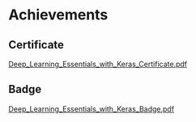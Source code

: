 

# Achievements
## Certificate
[Deep_Learning_Essentials_with_Keras_Certificate.pdf](https://prod-files-secure.s3.us-west-2.amazonaws.com/03e82b26-cccb-4906-bb56-adabcbdc0655/f5cf1405-8a02-49a4-beb6-3d50b033ba6e/Deep_Learning_Essentials_with_Keras_Certificate.pdf?X-Amz-Algorithm=AWS4-HMAC-SHA256&X-Amz-Content-Sha256=UNSIGNED-PAYLOAD&X-Amz-Credential=ASIAZI2LB466WSOZXJ2E%2F20250130%2Fus-west-2%2Fs3%2Faws4_request&X-Amz-Date=20250130T161812Z&X-Amz-Expires=3600&X-Amz-Security-Token=IQoJb3JpZ2luX2VjEJ%2F%2F%2F%2F%2F%2F%2F%2F%2F%2F%2FwEaCXVzLXdlc3QtMiJHMEUCIQDDAjLFp3go7WAVsB2j%2BWV0heYqjWkalo2%2BOTycUynJogIgKBfhmwwgn0IJXbuYgpRNTYO6GppU6TT0%2F8NQl98OWuoqiAQIqP%2F%2F%2F%2F%2F%2F%2F%2F%2F%2FARAAGgw2Mzc0MjMxODM4MDUiDCN9gWYh5cbznEb47yrcA8jDFOBDbcX4kiarKlyaN6X8%2B8iA2LIJm0dhE1kVwRynX0tpiER37IeIGyl7Q%2BKkDNasAS8hbXDt%2FoEQHw%2FIQmpo12DrEFBvjSl9PSGvwS0Ht1k1iRMBtLT9FumT3ic2GL0yrpuYJRdjVAx07qKlOIOQ3mMKSRPlZGpfGHzBcbIcbsPJa2JyCW6%2BdQyrgGpAN82TRNqoI07zjfPLdjWKT0mz0wHstjturt8FPVv5ZFgG1lmgdxBKzI0JthXi6hdZdLKRHP61s7vvuDGn%2FNp1zFr38wfLSv%2FiAiSLNzn61XHnIPnlyqK0SLBCLxEANvChfa5ZaPhD8csIwmcfAS%2FIxQkm4csd%2BUrowVOddcLTQ1w9Fwt3QAinHXsMf9hIPFimImfqQe7eid4iRpRlGGUltjeXh0cU9bCNrVvsnhDpHnn%2BXfKQxuV7zmilzI%2Ful0cgtZJ5oNJWJZR1dNP5SyI9UYlKlikgudxdfwxkgKT%2FnesJiIfPYcUWDqrAG4D3Zv%2Byes8uk98oV1mYAbEb2VJyeofpK36qmjyVahSAuhWn1k5GxraFkFTzDu2eNcVwAnZX3fDNk2aMS%2FgkspC1OgDgKfl9M5LpxiHFjL6qRgMoBaAouU0qLhVGb%2BhrXDNFMOmX7rwGOqUBT39LY1tNHG0QO0eFr18VKulDQpYQmGbs5IgK3waOsxZFDnCKphP7Y27ueoDz%2Bn%2Fw5AlEbd9RxO875MsQb%2FRg%2B7I1GkZxWYIYCZi2lsGo2fRqtBE5hzDrNc3Tov8Wyo0j0OPHRHjSGnUwRNNBhWkiRMb56N05VfOaj8B7UP8LUZdLwPBJggQi89%2FCMamgYweICNFVZ4VwOLb6Tgm4afD6o%2FtkphlJ&X-Amz-Signature=f6e1be1d83a48addc28ee53c434ef288ce6edf45eac5e16ed75d7f6a3065c59c&X-Amz-SignedHeaders=host&x-id=GetObject)
## Badge
[Deep_Learning_Essentials_with_Keras_Badge.pdf](https://prod-files-secure.s3.us-west-2.amazonaws.com/03e82b26-cccb-4906-bb56-adabcbdc0655/5c209097-6d96-477f-a031-edc11aa6225f/Deep_Learning_Essentials_with_Keras_Badge.pdf?X-Amz-Algorithm=AWS4-HMAC-SHA256&X-Amz-Content-Sha256=UNSIGNED-PAYLOAD&X-Amz-Credential=ASIAZI2LB466WSOZXJ2E%2F20250130%2Fus-west-2%2Fs3%2Faws4_request&X-Amz-Date=20250130T161812Z&X-Amz-Expires=3600&X-Amz-Security-Token=IQoJb3JpZ2luX2VjEJ%2F%2F%2F%2F%2F%2F%2F%2F%2F%2F%2FwEaCXVzLXdlc3QtMiJHMEUCIQDDAjLFp3go7WAVsB2j%2BWV0heYqjWkalo2%2BOTycUynJogIgKBfhmwwgn0IJXbuYgpRNTYO6GppU6TT0%2F8NQl98OWuoqiAQIqP%2F%2F%2F%2F%2F%2F%2F%2F%2F%2FARAAGgw2Mzc0MjMxODM4MDUiDCN9gWYh5cbznEb47yrcA8jDFOBDbcX4kiarKlyaN6X8%2B8iA2LIJm0dhE1kVwRynX0tpiER37IeIGyl7Q%2BKkDNasAS8hbXDt%2FoEQHw%2FIQmpo12DrEFBvjSl9PSGvwS0Ht1k1iRMBtLT9FumT3ic2GL0yrpuYJRdjVAx07qKlOIOQ3mMKSRPlZGpfGHzBcbIcbsPJa2JyCW6%2BdQyrgGpAN82TRNqoI07zjfPLdjWKT0mz0wHstjturt8FPVv5ZFgG1lmgdxBKzI0JthXi6hdZdLKRHP61s7vvuDGn%2FNp1zFr38wfLSv%2FiAiSLNzn61XHnIPnlyqK0SLBCLxEANvChfa5ZaPhD8csIwmcfAS%2FIxQkm4csd%2BUrowVOddcLTQ1w9Fwt3QAinHXsMf9hIPFimImfqQe7eid4iRpRlGGUltjeXh0cU9bCNrVvsnhDpHnn%2BXfKQxuV7zmilzI%2Ful0cgtZJ5oNJWJZR1dNP5SyI9UYlKlikgudxdfwxkgKT%2FnesJiIfPYcUWDqrAG4D3Zv%2Byes8uk98oV1mYAbEb2VJyeofpK36qmjyVahSAuhWn1k5GxraFkFTzDu2eNcVwAnZX3fDNk2aMS%2FgkspC1OgDgKfl9M5LpxiHFjL6qRgMoBaAouU0qLhVGb%2BhrXDNFMOmX7rwGOqUBT39LY1tNHG0QO0eFr18VKulDQpYQmGbs5IgK3waOsxZFDnCKphP7Y27ueoDz%2Bn%2Fw5AlEbd9RxO875MsQb%2FRg%2B7I1GkZxWYIYCZi2lsGo2fRqtBE5hzDrNc3Tov8Wyo0j0OPHRHjSGnUwRNNBhWkiRMb56N05VfOaj8B7UP8LUZdLwPBJggQi89%2FCMamgYweICNFVZ4VwOLb6Tgm4afD6o%2FtkphlJ&X-Amz-Signature=7c0d13ae7dde2607e94f44dfad3e6979dda02d92f8af42fd8bac3d5775458456&X-Amz-SignedHeaders=host&x-id=GetObject)
